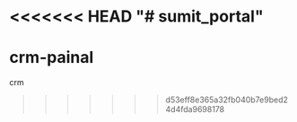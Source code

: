 <<<<<<< HEAD
"# sumit_portal" 
=======
# crm-painal
crm
>>>>>>> d53eff8e365a32fb040b7e9bed24d4fda9698178
